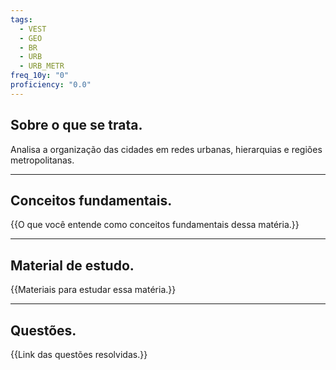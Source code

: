 ```yaml
---
tags:
  - VEST
  - GEO
  - BR
  - URB
  - URB_METR
freq_10y: "0"
proficiency: "0.0"
---
```

## Sobre o que se trata.

Analisa a organização das cidades em redes urbanas, hierarquias e regiões metropolitanas.

--- 
## Conceitos fundamentais.

{{O que você entende como conceitos fundamentais dessa matéria.}}

---
## Material de estudo.

{{Materiais para estudar essa matéria.}}

--- 
## Questões.

{{Link das questões resolvidas.}}
